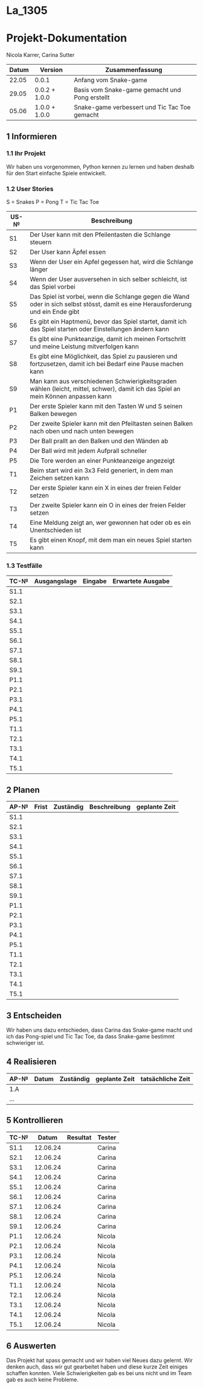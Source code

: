 # La_1305
# Projekt-Dokumentation

Nicola Karrer, Carina Sutter

| Datum | Version | Zusammenfassung                                              |
| ----- | ------- | ------------------------------------------------------------ |
| 22.05 | 0.0.1   | Anfang vom Snake-game |
| 29.05 | 0.0.2 + 1.0.0   | Basis vom Snake-game gemacht und Pong erstellt |
| 05.06 | 1.0.0 + 1.0.0  | Snake-game verbessert und Tic Tac Toe gemacht |

## 1 Informieren

### 1.1 Ihr Projekt
Wir haben uns vorgenommen, Python kennen zu lernen und haben deshalb für den Start einfache Spiele entwickelt.

### 1.2 User Stories

S = Snakes
P = Pong
T = Tic Tac Toe

| US-№ | Beschreibung                       |
| ---- | ---------------------------------- |
| S1    | Der User kann mit den Pfeilentasten die Schlange steuern|
| S2  | Der User kann Äpfel essen |
| S3  | Wenn der User ein Apfel gegessen hat, wird die Schlange länger |
| S4 | Wenn der User ausversehen in sich selber schleicht, ist das Spiel vorbei |
| S5 | Das Spiel ist vorbei, wenn die Schlange gegen die Wand oder in sich selbst stösst, damit es eine Herausforderung und ein Ende gibt |
| S6 | Es gibt ein Haptmenü, bevor das Spiel startet, damit ich das Spiel starten oder Einstellungen ändern kann |
| S7 | Es gibt eine Punkteanzige, damit ich meinen Fortschritt und meine Leistung mitverfolgen kann|
| S8 | Es gibt eine Möglichkeit, das Spiel zu pausieren und fortzusetzen, damit ich bei Bedarf eine Pause machen kann |
| S9 | Man kann aus verschiedenen Schwierigkeitsgraden wählen (leicht, mittel, schwer), damit ich das Spiel an mein Können anpassen kann |
| P1 | Der erste Spieler kann mit den Tasten W und S seinen Balken bewegen |
| P2 | Der zweite Spieler kann mit den Pfeiltasten seinen Balken nach oben und nach unten bewegen |
| P3 | Der Ball prallt an den Balken und den Wänden ab |
| P4 | Der Ball wird mit jedem Aufprall schneller |
| P5 | Die Tore werden an einer Punkteanzeige angezeigt |
| T1 | Beim start wird ein 3x3 Feld generiert, in dem man Zeichen setzen kann |
| T2 | Der erste Spieler kann ein X in eines der freien Felder setzen |
| T3 | Der zweite Spieler kann ein O in eines der freien Felder setzen |
| T4 | Eine Meldung zeigt an, wer gewonnen hat oder ob es ein Unentschieden ist |
| T5 | Es gibt einen Knopf, mit dem man ein neues Spiel starten kann |

### 1.3 Testfälle

| TC-№ | Ausgangslage | Eingabe | Erwartete Ausgabe |
| ---- | ------------ | ------- | ----------------- |
| S1.1  |              |         |                   |
| S2.1  |              |         |                   |
| S3.1  |              |         |                   |
| S4.1  |              |         |                   |
| S5.1  |              |         |                   |
| S6.1  |              |         |                   |
| S7.1  |              |         |                   |
| S8.1  |              |         |                   |
| S9.1  |              |         |                   |
| P1.1  |              |         |                   |
| P2.1  |              |         |                   |
| P3.1  |              |         |                   |
| P4.1  |              |         |                   |
| P5.1  |              |         |                   |
| T1.1  |              |         |                   |
| T2.1  |              |         |                   |
| T3.1  |              |         |                   |
| T4.1  |              |         |                   |
| T5.1  |              |         |                   |


## 2 Planen

| AP-№ | Frist | Zuständig | Beschreibung | geplante Zeit |
| ---- | ----- | --------- | ------------ | ------------- |
| S1.1  |              |         |                   |  |
| S2.1  |              |         |                   |  |
| S3.1  |              |         |                   |  |
| S4.1  |              |         |                   |  |
| S5.1  |              |         |                   |  |
| S6.1  |              |         |                   |  |
| S7.1  |              |         |                   |  |
| S8.1  |              |         |                   |  |
| S9.1  |              |         |                   |  |
| P1.1  |              |         |                   |  |
| P2.1  |              |         |                   |  |
| P3.1  |              |         |                   |  |
| P4.1  |              |         |                   |  |
| P5.1  |              |         |                   |  |
| T1.1  |              |         |                   |  |
| T2.1  |              |         |                   |  |
| T3.1  |              |         |                   |  |
| T4.1  |              |         |                   |  |
| T5.1  |              |         |                   |  |


## 3 Entscheiden

Wir haben uns dazu entschieden, dass Carina das Snake-game macht und ich das Pong-spiel und Tic Tac Toe, da dass Snake-game bestimmt schwieriger ist.

## 4 Realisieren

| AP-№ | Datum | Zuständig | geplante Zeit | tatsächliche Zeit |
| ---- | ----- | --------- | ------------- | ----------------- |
| 1.A  |       |           |               |                   |
| ...  |       |           |               |                   |


## 5 Kontrollieren

| TC-№ | Datum | Resultat | Tester |
| ---- | ----- | -------- | ------ |
| S1.1  | 12.06.24 |  | Carina |
| S2.1  | 12.06.24 |  | Carina |
| S3.1  | 12.06.24 |  | Carina |
| S4.1  | 12.06.24 |  | Carina |
| S5.1  | 12.06.24 |  | Carina |
| S6.1  | 12.06.24 |  | Carina |
| S7.1  | 12.06.24 |  | Carina |
| S8.1  | 12.06.24 |  | Carina |
| S9.1  | 12.06.24 |  | Carina |
| P1.1  | 12.06.24 |  | Nicola |
| P2.1  | 12.06.24 |  | Nicola |
| P3.1  | 12.06.24 |  | Nicola |
| P4.1  | 12.06.24 |  | Nicola |
| P5.1  | 12.06.24 |  | Nicola |
| T1.1  | 12.06.24 |  | Nicola |
| T2.1  | 12.06.24 |  | Nicola |
| T3.1  | 12.06.24 |  | Nicola |
| T4.1  | 12.06.24 |  | Nicola |
| T5.1  | 12.06.24 |  | Nicola |


## 6 Auswerten

Das Projekt hat spass gemacht und wir haben viel Neues dazu gelernt. Wir denken auch, dass wir gut gearbeitet haben und diese kurze Zeit einiges schaffen konnten. Viele Schwierigkeiten gab es bei uns nicht und im Team gab es auch keine Probleme.
